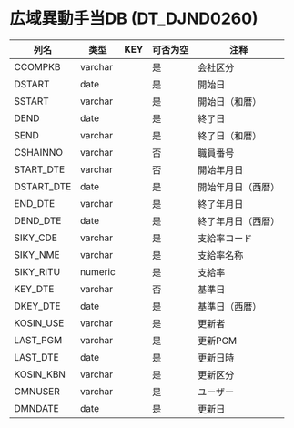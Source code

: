 # 広域異動手当DB                                     (DT_DJND0260)
| 列名   | 类型   | KEY  | 可否为空 | 注释   |
| ---- | ---- | ---- | ---- | ---- |
|CCOMPKB|varchar||是|会社区分                                           |
|DSTART|date||是|開始日                                             |
|SSTART|varchar||是|開始日（和暦）                                     |
|DEND|date||是|終了日                                             |
|SEND|varchar||是|終了日（和暦）                                     |
|CSHAINNO|varchar||否|職員番号                                           |
|START_DTE|varchar||否|開始年月日                                         |
|DSTART_DTE|date||是|開始年月日（西暦）                                 |
|END_DTE|varchar||是|終了年月日                                         |
|DEND_DTE|date||是|終了年月日（西暦）                                 |
|SIKY_CDE|varchar||是|支給率コード                                       |
|SIKY_NME|varchar||是|支給率名称                                         |
|SIKY_RITU|numeric||是|支給率                                             |
|KEY_DTE|varchar||否|基準日                                             |
|DKEY_DTE|date||是|基準日（西暦）                                     |
|KOSIN_USE|varchar||是|更新者                                             |
|LAST_PGM|varchar||是|更新PGM                                            |
|LAST_DTE|date||是|更新日時                                           |
|KOSIN_KBN|varchar||是|更新区分                                           |
|CMNUSER|varchar||是|ユーザー                                           |
|DMNDATE|date||是|更新日                                             |
